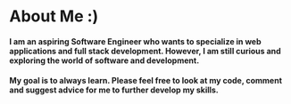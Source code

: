 # About Me :)

#### I am an aspiring Software Engineer who wants to specialize in web applications and full stack development. However, I am still curious and exploring the world of software and development.

#### My goal is to always learn. Please feel free to look at my code, comment and suggest advice for me to further develop my skills.
